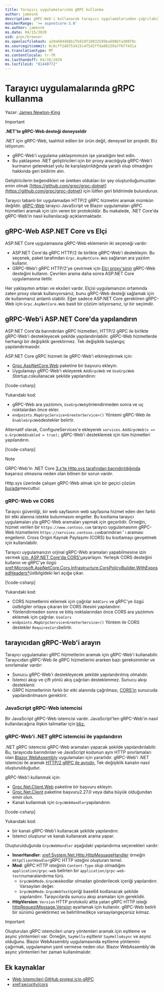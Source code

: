 ```yaml
---
title: Tarayıcı uygulamalarında gRPC kullanma
author: jamesnk
description: gRPC-Web'i kullanarak tarayıcı uygulamalarından çağrılabilir olması için ASP.NET Core'daki gRPC hizmetlerini nasıl yapılandırabileceğinizi öğrenin.
monikerRange: '>= aspnetcore-3.0'
ms.author: jamesnk
ms.date: 04/15/2020
uid: grpc/browser
ms.openlocfilehash: a20e604488b1fb919f18932599ba690bfa308f0c
ms.sourcegitcommit: 6c8cff2d6753415c4f5d2ffda88159a7f6f7431a
ms.translationtype: MT
ms.contentlocale: tr-TR
ms.lasthandoff: 04/16/2020
ms.locfileid: "81440772"
---
```

# <a name="use-grpc-in-browser-apps"></a>Tarayıcı uygulamalarında gRPC kullanma

Yazar: [James Newton-King](https://twitter.com/jamesnk)

> [!IMPORTANT]
> **.NET'te gRPC-Web desteği deneyseldir**
>
> .NET için gRPC-Web, taahhüt edilen bir ürün değil, deneysel bir projedir. Biz istiyorum:
>
> * gRPC-Web'i uygulama yaklaşımımızın işe yaradığını test edin.
> * Bu yaklaşımın .NET geliştiricileri için bir proxy aracılığıyla gRPC-Web'i kurmanın geleneksel yolu ile karşılaştırıldığında yararlı olup olmadığını hakkında geri bildirim alın.
>
> Geliştiricilerin beğendikleri ve üretken oldukları bir şey oluşturduğumuzdan emin olmak [https://github.com/grpc/grpc-dotnet](https://github.com/grpc/grpc-dotnet) için lütfen geri bildirimde bulundurun.

Tarayıcı tabanlı bir uygulamadan HTTP/2 gRPC hizmetini aramak mümkün değildir. [gRPC-Web](https://github.com/grpc/grpc/blob/master/doc/PROTOCOL-WEB.md) tarayıcı JavaScript ve Blazor uygulamaları gRPC hizmetleri aramak için izin veren bir protokoldür. Bu makalede, .NET Core'da gRPC-Web'in nasıl kullanılacağı açıklanmaktadır.

## <a name="grpc-web-in-aspnet-core-vs-envoy"></a>gRPC-Web ASP.NET Core vs Elçi

ASP.NET Core uygulamasına gRPC-Web eklemenin iki seçeneği vardır:

* ASP.NET Core'da gRPC HTTP/2 ile birlikte gRPC-Web'i destekleyin. Bu seçenek, paket tarafından `Grpc.AspNetCore.Web` sağlanan ara yazılım kullanır.
* GRPC-Web'i gRPC HTTP/2'ye çevirmek için [Elçi proxy'sinin](https://www.envoyproxy.io/) gRPC-Web desteğini kullanın. Çevrilen arama daha sonra ASP.NET Core uygulamasına iletilir.

Her yaklaşımın artıları ve eksileri vardır. Elçisi uygulamanızın ortamında zaten proxy olarak kullanıyorsanız, bunu gRPC-Web desteği sağlamak için de kullanmanız anlamlı olabilir. Eğer sadece ASP.NET Core gerektiren gRPC-Web için `Grpc.AspNetCore.Web` basit bir çözüm istiyorsanız, iyi bir seçimdir.

## <a name="configure-grpc-web-in-aspnet-core"></a>gRPC-Web'i ASP.NET Core'da yapılandırın

ASP.NET Core'da barındırılan gRPC hizmetleri, HTTP/2 gRPC ile birlikte gRPC-Web'i destekleyecek şekilde yapılandırılabilir. gRPC-Web hizmetlerde herhangi bir değişiklik gerektirmez. Tek değişiklik başlangıç yapılandırmasıdır.

ASP.NET Core gRPC hizmeti ile gRPC-Web'i etkinleştirmek için:

* [Grpc.AspNetCore.Web](https://www.nuget.org/packages/Grpc.AspNetCore.Web) paketine bir başvuru ekleyin.
* Uygulamayı gRPC-Web'i ekleyerek `AddGrpcWeb` ve `UseGrpcWeb` *Startup.cs*kullanacak şekilde yapılandırın:

[!code-csharp[](~/grpc/browser/sample/Startup.cs?name=snippet_1&highlight=10,14)]

Yukarıdaki kod:

* gRPC-Web ara yazılımını, `UseGrpcWeb`yönlendirmeden sonra ve uç noktalardan önce ekler.
* `endpoints.MapGrpcService<GreeterService>()` Yöntemi gRPC-Web ile `EnableGrpcWeb`destekler belirtir. 

Alternatif olarak, ConfigureServices'e ekleyerek `services.AddGrpcWeb(o => o.GrpcWebEnabled = true);` gRPC-Web'i desteklemek için tüm hizmetleri yapılandırın.

[!code-csharp[](~/grpc/browser/sample/AllServicesSupportExample_Startup.cs?name=snippet_1&highlight=6,13)]

> [!NOTE]
> GRPC-Web'in .NET Core [3.x'te Http.sys tarafından barındırıldığında](xref:fundamentals/servers/httpsys) başarısız olmasına neden olan bilinen bir sorun vardır.
>
> Http.sys üzerinde çalışan gRPC-Web almak için bir geçici çözüm [burada](https://github.com/grpc/grpc-dotnet/issues/853#issuecomment-610078202)mevcuttur.

### <a name="grpc-web-and-cors"></a>gRPC-Web ve CORS

Tarayıcı güvenliği, bir web sayfasının web sayfasına hizmet eden den farklı bir etki alanına istekte bulunmasını engeller. Bu kısıtlama tarayıcı uygulamaları yla gRPC-Web aramaları yapmak için geçerlidir. Örneğin, hizmet verilen bir `https://www.contoso.com` tarayıcı uygulamasının gRPC-Web hizmetlerini `https://services.contoso.com`barındıran ' ı araması engellenir. Cross Origin Kaynak Paylaşımı (CORS) bu kısıtlamayı gevşetmek için kullanılabilir.

Tarayıcı uygulamanızın orjinal gRPC-Web aramaları yapabilmesine izin vermek [için, ASP.NET Core'da CORS'u](xref:security/cors)ayarlayın. Yerleşik CORS desteğini kullanın ve gRPC'ye özgü <xref:Microsoft.AspNetCore.Cors.Infrastructure.CorsPolicyBuilder.WithExposedHeaders*>üstbilgideki leri açığa çıkar.

[!code-csharp[](~/grpc/browser/sample/CORS_Startup.cs?name=snippet_1&highlight=5-11,19,24)]

Yukarıdaki kod:

* CORS hizmetlerini eklemek için çağrılar `AddCors` ve gRPC'ye özgü üstbilgiler ortaya çıkaran bir CORS ilkesini yapılandırır.
* Yönlendirmeden sonra ve bitiş noktalarından önce CORS ara yazılımını eklemek için çağrılar. `UseCors`
* `endpoints.MapGrpcService<GreeterService>()` Yöntem ile CORS destekler `RequiresCors`belirtir.

## <a name="call-grpc-web-from-the-browser"></a>tarayıcıdan gRPC-Web'i arayın

Tarayıcı uygulamaları gRPC hizmetlerini aramak için gRPC-Web'i kullanabilir. Tarayıcıdan gRPC-Web ile gRPC hizmetlerini ararken bazı gereksinimler ve sınırlamalar vardır:

* Sunucu gRPC-Web'i destekleyecek şekilde yapılandırılmış olmalıdır.
* İstemci akışı ve çift yönlü akış çağrıları desteklenmez. Sunucu akışı desteklenir.
* GRPC hizmetlerinin farklı bir etki alanında çağrılması, [CORS'in](xref:security/cors) sunucuda yapılandırılmasını gerektirir.

### <a name="javascript-grpc-web-client"></a>JavaScript gRPC-Web istemcisi

Bir JavaScript gRPC-Web istemcisi vardır. JavaScript'ten gRPC-Web'in nasıl kullanılacağına ilişkin talimatlar için [bkz.](https://github.com/grpc/grpc-web/tree/master/net/grpc/gateway/examples/helloworld#write-client-code)

### <a name="configure-grpc-web-with-the-net-grpc-client"></a>gRPC-Web'i .NET gRPC istemcisi ile yapılandırın

.NET gRPC istemcisi gRPC-Web aramaları yapacak şekilde yapılandırılabilir. Bu, tarayıcıda barındırılan ve JavaScript kodunun aynı HTTP sınırlamaları olan [Blazor WebAssembly](xref:blazor/index#blazor-webassembly) uygulamaları için yararlıdır. gRPC-Web'i .NET istemcisi ile aramak [HTTP/2 gRPC ile aynıdır.](xref:grpc/client) Tek değişiklik kanalın nasıl oluşturulduğudur.

gRPC-Web'i kullanmak için:

* [Grpc.Net.Client.Web](https://www.nuget.org/packages/Grpc.Net.Client.Web) paketine bir başvuru ekleyin.
* [Grpc.Net.Client](https://www.nuget.org/packages/Grpc.Net.Client) paketine başvuru2.27.0 veya daha büyük olduğundan emin olun.
* Kanalı kullanmak için `GrpcWebHandler`yapılandırın:

[!code-csharp[](~/grpc/browser/sample/Handler.cs?name=snippet_1)]

Yukarıdaki kod:

* bir kanalı gRPC-Web'i kullanacak şekilde yapılandırır.
* İstemci oluşturur ve kanalı kullanarak arama yapar.

Oluşturulduğunda `GrpcWebHandler` aşağıdaki yapılandırma seçenekleri vardır:

* **InnerHandler**: <xref:System.Net.Http.HttpMessageHandler> örneğin `HttpClientHandler`gRPC HTTP isteğini oluşturan temel.
* **Mod**: gRPC HTTP isteğinin `Content-Type` olup olmadığını `application/grpc-web` belirten bir `application/grpc-web-text`numaralandırma türü.
    * `GrpcWebMode.GrpcWeb`kodlar olmadan gönderilecek içeriği yapılandırır. Varsayılan değer.
    * `GrpcWebMode.GrpcWebText`içeriği base64 kodlanacak şekilde yapılandırır. Tarayıcılarda sunucu akışı aramaları için gereklidir.
* **HttpVersion**: `Version` HTTP protokolü altta yatan gRPC HTTP isteği [httpRequestMessage.Version](xref:System.Net.Http.HttpRequestMessage.Version) ayarlamak için kullanılır. gRPC-Web belirli bir sürümü gerektirmez ve belirtilmedikçe varsayılangeçersiz kılmaz.

> [!IMPORTANT]
> Oluşturulan gRPC istemcileri unary yöntemleri aramak için eşitleme ve async yöntemleri var. Örneğin, `SayHello` eşitlenir `SayHelloAsync` ve async olduğunu. Blazor WebAssembly uygulamasında eşitleme yöntemini çağırmak, uygulamanın yanıt vermese neden olur. Blazor WebAssembly'de async yöntemleri her zaman kullanılmalıdır.

## <a name="additional-resources"></a>Ek kaynaklar

* [Web Istemcileri GitHub projesi için gRPC](https://github.com/grpc/grpc-web)
* <xref:security/cors>
